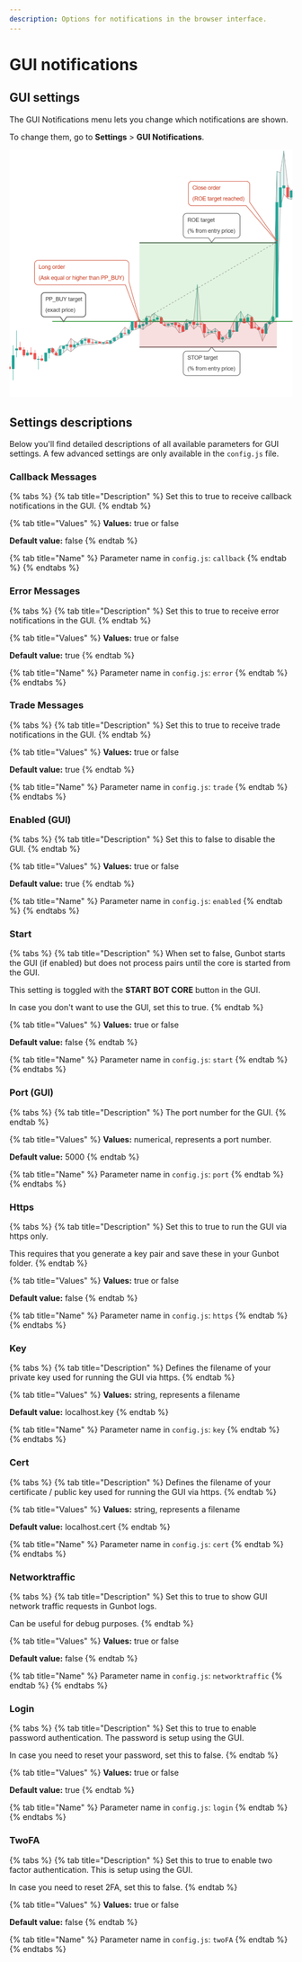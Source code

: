```yaml
---
description: Options for notifications in the browser interface.
---
```


# GUI notifications

## GUI settings

The GUI Notifications menu lets you change which notifications are shown.

To change them, go to **Settings** &gt; **GUI Notifications**.

![](../../.gitbook/assets/image%20%2815%29.png)

## Settings descriptions

Below you'll find detailed descriptions of all available parameters for GUI settings. A few advanced settings are only available in the `config.js` file.

### Callback Messages

{% tabs %}
{% tab title="Description" %}
Set this to true to receive callback notifications in the GUI.
{% endtab %}

{% tab title="Values" %}
**Values:** true or false

**Default value:** false
{% endtab %}

{% tab title="Name" %}
Parameter name in `config.js`: `callback`
{% endtab %}
{% endtabs %}

### Error Messages

{% tabs %}
{% tab title="Description" %}
Set this to true to receive error notifications in the GUI.
{% endtab %}

{% tab title="Values" %}
**Values:** true or false

**Default value:** true
{% endtab %}

{% tab title="Name" %}
Parameter name in `config.js`: `error`
{% endtab %}
{% endtabs %}

### Trade Messages

{% tabs %}
{% tab title="Description" %}
Set this to true to receive trade notifications in the GUI.
{% endtab %}

{% tab title="Values" %}
**Values:** true or false

**Default value:** true
{% endtab %}

{% tab title="Name" %}
Parameter name in `config.js`: `trade`
{% endtab %}
{% endtabs %}

### Enabled \(GUI\)

{% tabs %}
{% tab title="Description" %}
Set this to false to disable the GUI.
{% endtab %}

{% tab title="Values" %}
**Values:** true or false

**Default value:** true
{% endtab %}

{% tab title="Name" %}
Parameter name in `config.js`: `enabled`
{% endtab %}
{% endtabs %}

### Start

{% tabs %}
{% tab title="Description" %}
When set to false, Gunbot starts the GUI \(if enabled\) but does not process pairs until the core is started from the GUI.

This setting is toggled with the **START BOT CORE** button in the GUI.

In case you don't want to use the GUI, set this to true.
{% endtab %}

{% tab title="Values" %}
**Values:** true or false

**Default value:** false
{% endtab %}

{% tab title="Name" %}
Parameter name in `config.js`: `start`
{% endtab %}
{% endtabs %}

### Port \(GUI\)

{% tabs %}
{% tab title="Description" %}
The port number for the GUI.
{% endtab %}

{% tab title="Values" %}
**Values:** numerical, represents a port number.

**Default value:** 5000
{% endtab %}

{% tab title="Name" %}
Parameter name in `config.js`: `port`
{% endtab %}
{% endtabs %}

### Https

{% tabs %}
{% tab title="Description" %}
Set this to true to run the GUI via https only.

This requires that you generate a key pair and save these in your Gunbot folder.
{% endtab %}

{% tab title="Values" %}
**Values:** true or false

**Default value:** false
{% endtab %}

{% tab title="Name" %}
Parameter name in `config.js`: `https`
{% endtab %}
{% endtabs %}

### Key

{% tabs %}
{% tab title="Description" %}
Defines the filename of your private key used for running the GUI via https.
{% endtab %}

{% tab title="Values" %}
**Values:** string, represents a filename

**Default value:** localhost.key
{% endtab %}

{% tab title="Name" %}
Parameter name in `config.js`: `key`
{% endtab %}
{% endtabs %}

### Cert

{% tabs %}
{% tab title="Description" %}
Defines the filename of your certificate / public key used for running the GUI via https.
{% endtab %}

{% tab title="Values" %}
**Values:** string, represents a filename

**Default value:** localhost.cert
{% endtab %}

{% tab title="Name" %}
Parameter name in `config.js`: `cert`
{% endtab %}
{% endtabs %}

### Networktraffic

{% tabs %}
{% tab title="Description" %}
Set this to true to show GUI network traffic requests in Gunbot logs.

Can be useful for debug purposes.
{% endtab %}

{% tab title="Values" %}
**Values:** true or false

**Default value:** false
{% endtab %}

{% tab title="Name" %}
Parameter name in `config.js`: `networktraffic`
{% endtab %}
{% endtabs %}

### Login

{% tabs %}
{% tab title="Description" %}
Set this to true to enable password authentication. The password is setup using the GUI.

In case you need to reset your password, set this to false.
{% endtab %}

{% tab title="Values" %}
**Values:** true or false

**Default value:** true
{% endtab %}

{% tab title="Name" %}
Parameter name in `config.js`: `login`
{% endtab %}
{% endtabs %}

### TwoFA

{% tabs %}
{% tab title="Description" %}
Set this to true to enable two factor authentication. This is setup using the GUI.

In case you need to reset 2FA, set this to false.
{% endtab %}

{% tab title="Values" %}
**Values:** true or false

**Default value:** false
{% endtab %}

{% tab title="Name" %}
Parameter name in `config.js`: `twoFA`
{% endtab %}
{% endtabs %}

